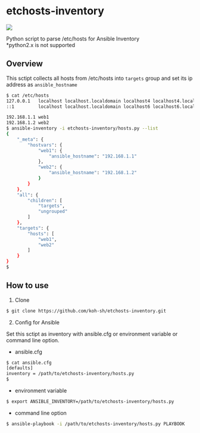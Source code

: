 # etchosts-inventory
![](https://github.com/koh-sh/etchosts-inventory/workflows/Python%20Test/badge.svg)

Python script to parse /etc/hosts for Ansible Inventory  
*python2.x is not supported

## Overview

This sctipt collects all hosts from /etc/hosts into `targets` group and set its ip address as `ansible_hostname`

```bash
$ cat /etc/hosts
127.0.0.1   localhost localhost.localdomain localhost4 localhost4.localdomain4
::1         localhost localhost.localdomain localhost6 localhost6.localdomain6

192.168.1.1 web1
192.168.1.2 web2
$ ansible-inventory -i etchosts-inventory/hosts.py --list
{
    "_meta": {
        "hostvars": {
            "web1": {
                "ansible_hostname": "192.168.1.1"
            },
            "web2": {
                "ansible_hostname": "192.168.1.2"
            }
        }
    },
    "all": {
        "children": [
            "targets",
            "ungrouped"
        ]
    },
    "targets": {
        "hosts": [
            "web1",
            "web2"
        ]
    }
}
$
```

## How to use

1. Clone

```bash
$ git clone https://github.com/koh-sh/etchosts-inventory.git
```

2. Config for Ansible

Set this sctipt as inventory with ansible.cfg or environment variable or command line option.

- ansible.cfg

```bash
$ cat ansible.cfg
[defaults]
inventory = /path/to/etchosts-inventory/hosts.py
$
```

- environment variable

```bash
$ export ANSIBLE_INVENTORY=/path/to/etchosts-inventory/hosts.py
```

- command line option

```bash
$ ansible-playbook -i /path/to/etchosts-inventory/hosts.py PLAYBOOK
```
